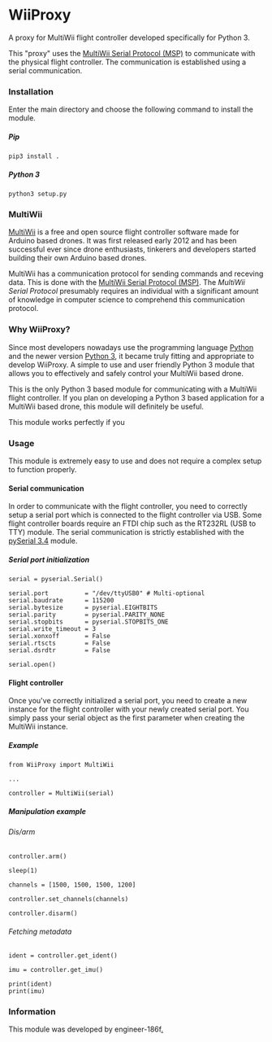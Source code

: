 # WiiProxy

A proxy for MultiWii flight controller developed specifically for Python 3.

This "proxy" uses the [MultiWii Serial Protocol (MSP)](http://www.multiwii.com/wiki/index.php?title=Multiwii_Serial_Protocol) to communicate
with the physical flight controller. The communication is established
using a serial communication.

### Installation

Enter the main directory and choose the following command to install the module.

##### Pip
```pip3 install .```

##### Python 3
```python3 setup.py```

### MultiWii

[MultiWii](https://github.com/multiwii) is a free and open source flight controller software made for Arduino based drones.
It was first released early 2012 and has been successful ever since drone enthusiasts, 
tinkerers and developers started building their own Arduino based drones.

MultiWii has a communication protocol for sending commands and receving data. This is done
with the [MultiWii Serial Protocol (MSP)](http://www.multiwii.com/wiki/index.php?title=Multiwii_Serial_Protocol).
The *MultiWii Serial Protocol* presumably requires an individual with a significant amount of knowledge in computer science to comprehend this communication protocol.

### Why WiiProxy?

Since most developers nowadays use the programming language [Python](https://www.python.org/) and the newer version [Python 3](https://www.python.org/download/releases/3.0/), it became truly fitting and appropriate to develop WiiProxy. A simple to use and user friendly Python 3 module that allows you to effectively and safely control your MultiWii based drone.

This is the only Python 3 based module for communicating with a MultiWii flight controller. If you plan on developing a Python 3 based application for a MultiWii based drone, this module will definitely be useful.

This module works perfectly if you 

### Usage

This module is extremely easy to use and does not require a complex setup to function properly.

#### Serial communication

In order to communicate with the flight controller, you need to correctly setup a serial port which is connected to the flight controller via USB. Some flight controller boards require an FTDI chip such as the RT232RL (USB to TTY) module. The serial communication is strictly established with the [pySerial 3.4](https://pyserial.readthedocs.io/en/latest/pyserial.html) module.

##### Serial port initialization
```
serial = pyserial.Serial()

serial.port          = "/dev/ttyUSB0" # Multi-optional
serial.baudrate      = 115200
serial.bytesize      = pyserial.EIGHTBITS
serial.parity        = pyserial.PARITY_NONE
serial.stopbits      = pyserial.STOPBITS_ONE
serial.write_timeout = 3
serial.xonxoff       = False
serial.rtscts        = False
serial.dsrdtr        = False

serial.open()
```

#### Flight controller

Once you've correctly initialized a serial port, you need to create a new instance for the flight controller with your newly created serial port. You simply pass your serial object as the first parameter when creating the MultiWii instance.

##### Example
```
from WiiProxy import MultiWii

...

controller = MultiWii(serial)
```
##### Manipulation example
###### Dis/arm
```
controller.arm()

sleep(1)

channels = [1500, 1500, 1500, 1200]

controller.set_channels(channels)

controller.disarm()
```
###### Fetching metadata
```
ident = controller.get_ident()

imu = controller.get_imu()

print(ident)
print(imu)
```

### Information

This module was developed by engineer-186f[.](https://i.ytimg.com/vi/cI01_TXIMWc/hqdefault.jpg)

